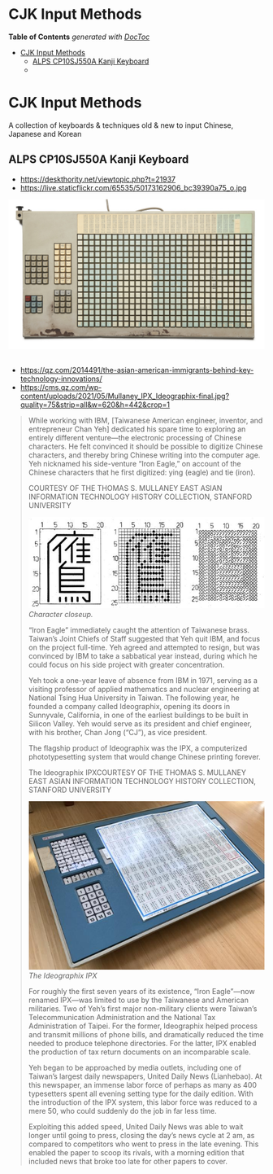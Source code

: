 


# CJK Input Methods

<!-- START doctoc generated TOC please keep comment here to allow auto update -->
<!-- DON'T EDIT THIS SECTION, INSTEAD RE-RUN doctoc TO UPDATE -->
**Table of Contents**  *generated with [DocToc](https://github.com/thlorenz/doctoc)*

- [CJK Input Methods](#cjk-input-methods)
  - [ALPS CP10SJ550A Kanji Keyboard](#alps-cp10sj550a-kanji-keyboard)
  - [](#)

<!-- END doctoc generated TOC please keep comment here to allow auto update -->


# CJK Input Methods


A collection of keyboards &amp; techniques old &amp; new to input Chinese, Japanese and Korean

## ALPS CP10SJ550A Kanji Keyboard

* https://deskthority.net/viewtopic.php?t=21937
* https://live.staticflickr.com/65535/50173162906_bc39390a75_o.jpg

![](ALPS%20CP10SJ550A%20Kanji%20Keyboard/50173162906_bc39390a75_o.small.jpg)


##

* https://qz.com/2014491/the-asian-american-immigrants-behind-key-technology-innovations/
* https://cms.qz.com/wp-content/uploads/2021/05/Mullaney_IPX_Ideographix-final.jpg?quality=75&strip=all&w=620&h=442&crop=1


> While working with IBM, [Taiwanese American engineer, inventor, and entrepreneur Chan Yeh] dedicated his
> spare time to exploring an entirely different venture—the electronic processing of Chinese characters. He
> felt convinced it should be possible to digitize Chinese characters, and thereby bring Chinese writing
> into the computer age. Yeh nicknamed his side-venture “Iron Eagle,” on account of the Chinese characters
> that he first digitized: ying (eagle) and tie (iron).
>
> COURTESY OF THE THOMAS S. MULLANEY EAST ASIAN INFORMATION TECHNOLOGY HISTORY COLLECTION, STANFORD
> UNIVERSITY
>
> ![](IPX/Chinese-character.jpg)
> *Character closeup.*
>
> “Iron Eagle” immediately caught the attention of Taiwanese brass. Taiwan’s Joint Chiefs of Staff suggested
> that Yeh quit IBM, and focus on the project full-time. Yeh agreed and attempted to resign, but was
> convinced by IBM to take a sabbatical year instead, during which he could focus on his side project with
> greater concentration.
>
> Yeh took a one-year leave of absence from IBM in 1971, serving as a visiting professor of applied
> mathematics and nuclear engineering at National Tsing Hua University in Taiwan. The following year, he
> founded a company called Ideographix, opening its doors in Sunnyvale, California, in one of the earliest
> buildings to be built in Silicon Valley. Yeh would serve as its president and chief engineer, with his
> brother, Chan Jong (“CJ”), as vice president.
>
> The flagship product of Ideographix was the IPX, a computerized phototypesetting system that would change
> Chinese printing forever.
>
> The Ideographix IPXCOURTESY OF THE THOMAS S. MULLANEY EAST ASIAN INFORMATION TECHNOLOGY HISTORY
> COLLECTION, STANFORD UNIVERSITY
>
> ![](IPX/Mullaney_IPX_Ideographix-final.jpg)
> *The Ideographix IPX*
>
> For roughly the first seven years of its existence, “Iron Eagle”—now renamed IPX—was limited to use by the
> Taiwanese and American militaries. Two of Yeh’s first major non-military clients were Taiwan’s
> Telecommunication Administration and the National Tax Administration of Taipei. For the former,
> Ideographix helped process and transmit millions of phone bills, and dramatically reduced the time needed
> to produce telephone directories. For the latter, IPX enabled the production of tax return documents on an
> incomparable scale.
>
> Yeh began to be approached by media outlets, including one of Taiwan’s largest daily newspapers, United
> Daily News (Lianhebao). At this newspaper, an immense labor force of perhaps as many as 400 typesetters
> spent all evening setting type for the daily edition. With the introduction of the IPX system, this labor
> force was reduced to a mere 50, who could suddenly do the job in far less time.
>
> Exploiting this added speed, United Daily News was able to wait longer until going to press, closing the
> day’s news cycle at 2 am, as compared to competitors who went to press in the late evening. This enabled
> the paper to scoop its rivals, with a morning edition that included news that broke too late for other
> papers to cover.



